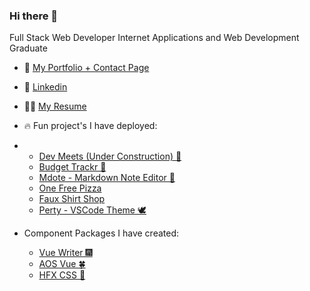 ### Hi there 👋
Full Stack Web Developer
Internet Applications and Web Development Graduate

- 🌱 <a href='https://quelchx.com'>My Portfolio + Contact Page </a>

- 🔗 <a href='https://www.linkedin.com/in/eric-quelch-768861201/'>Linkedin</a>

- 👨‍💼 <a href='https://github.com/quelchx/quelchx/blob/main/docs/equelch_resume.pdf'>My Resume</a>

- 🔥 Fun project's I have deployed:
- - <a href='http://github.com/quelchx/devmeets'>Dev Meets (Under Construction) 🚧</a>
  - <a href='https://budget-trackr.vercel.app/'>Budget Trackr 💸 </a>
  - <a href='https://mdote.netlify.app/'>Mdote - Markdown Note Editor 📓</a>
  - <a href='https://one-free-pizza.netlify.app/'>One Free Pizza</a>
  - <a href='https://the-shirt-shop.netlify.app/'>Faux Shirt Shop</a>
  - <a href='https://marketplace.visualstudio.com/items?itemName=ericquelch.perty'>Perty - VSCode Theme 🕊️ </a>

- Component Packages I have created:
  - <a href='www.npmjs.com/package/vue-writer'>Vue Writer 🎆</a>
  - <a href='www.npmjs.com/package/aos-vue'>AOS Vue 🍀</a>
  - <a href='www.npmjs.com/package/hfx-css'>HFX CSS 🌠</a> 
